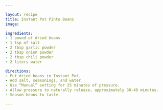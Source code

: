 ```yaml
---

layout: recipe
title: Instant Pot Pinto Beans
image: 

ingredients:
- 1 pound of dried beans
- 1 tsp of salt
- 2 tbsp garlic powder
- 2 tbsp onion powder
- 2 tbsp chili powder
- 2 liters water

directions:
- Put dried beans in Instant Pot.
- Add salt, seasonings, and water.
- Use “Manual” setting for 25 minutes of pressure.
- Allow pressure to naturally release, approximately 30-40 minutes.
- Season beans to taste.

---
```

